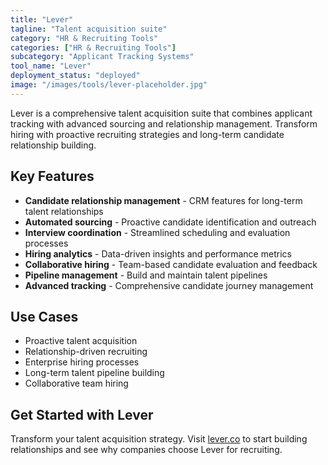 ```yaml
---
title: "Lever"
tagline: "Talent acquisition suite"
category: "HR & Recruiting Tools"
categories: ["HR & Recruiting Tools"]
subcategory: "Applicant Tracking Systems"
tool_name: "Lever"
deployment_status: "deployed"
image: "/images/tools/lever-placeholder.jpg"
---
```

Lever is a comprehensive talent acquisition suite that combines applicant tracking with advanced sourcing and relationship management. Transform hiring with proactive recruiting strategies and long-term candidate relationship building.

## Key Features

- **Candidate relationship management** - CRM features for long-term talent relationships
- **Automated sourcing** - Proactive candidate identification and outreach
- **Interview coordination** - Streamlined scheduling and evaluation processes
- **Hiring analytics** - Data-driven insights and performance metrics
- **Collaborative hiring** - Team-based candidate evaluation and feedback
- **Pipeline management** - Build and maintain talent pipelines
- **Advanced tracking** - Comprehensive candidate journey management

## Use Cases

- Proactive talent acquisition
- Relationship-driven recruiting
- Enterprise hiring processes
- Long-term talent pipeline building
- Collaborative team hiring

## Get Started with Lever

Transform your talent acquisition strategy. Visit [lever.co](https://www.lever.co) to start building relationships and see why companies choose Lever for recruiting.
